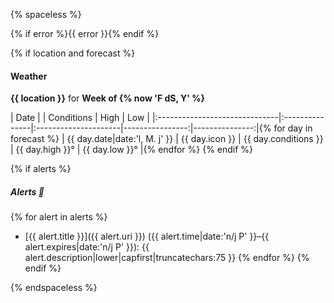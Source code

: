 {% spaceless %}

{% if error %}{{ error }}{% endif %}

{% if location and forecast %}
#### Weather

**{{ location }}** for **Week of {% now 'F dS, Y' %}**

| Date                          |                | Conditions           | High            | Low            |
|:------------------------------|:---------------|:---------------------|----------------:|---------------:|{% for day in forecast %}
| {{ day.date|date:'l, M. j' }} | {{ day.icon }} | {{ day.conditions }} | {{ day.high }}° | {{ day.low }}° |{% endfor %}
{% endif %}

{% if alerts %}
##### Alerts :rotating_light:
{% for alert in alerts %}
- [{{ alert.title }}]({{ alert.uri }}) ({{ alert.time|date:'n/j P' }}–{{ alert.expires|date:'n/j P' }}): {{ alert.description|lower|capfirst|truncatechars:75 }}
{% endfor %}
{% endif %}

{% endspaceless %}